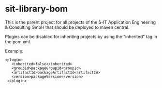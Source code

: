 # sit-library-bom

This is the parent project for all projects of the S-IT Application Engineering & Consulting GmbH
that should be deployed to maven central.

Plugins can be disabled for inheriting projects by using the "inherited" tag in the pom.xml.

Example:
```
<plugin>
   <inherited>false</inherited>
   <groupId>packageGroupId<groupId>
   <artifactId>packageArtifactId<artifactId>
   <version>packageVersion</version>
 </plugin>
```